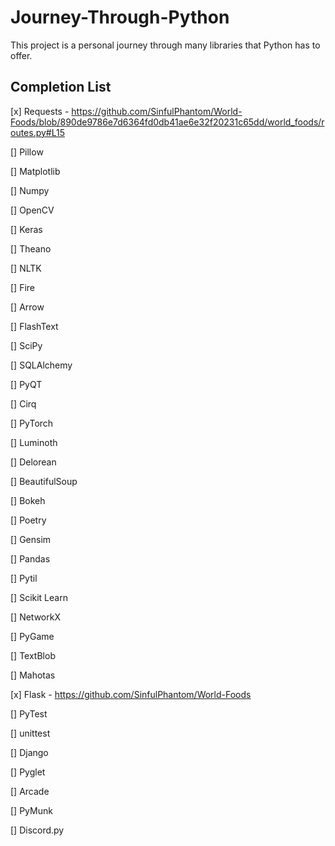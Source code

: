 # Journey-Through-Python
This project is a personal journey through many libraries that Python has to offer.


## Completion List
[x] Requests - https://github.com/SinfulPhantom/World-Foods/blob/890de9786e7d6364fd0db41ae6e32f20231c65dd/world_foods/routes.py#L15

[] Pillow

[] Matplotlib

[] Numpy

[] OpenCV

[] Keras

[] Theano

[] NLTK

[] Fire

[] Arrow

[] FlashText

[] SciPy

[] SQLAlchemy

[] PyQT

[] Cirq

[] PyTorch

[] Luminoth

[] Delorean

[] BeautifulSoup

[] Bokeh

[] Poetry

[] Gensim

[] Pandas

[] Pytil

[] Scikit Learn

[] NetworkX

[] PyGame

[] TextBlob

[] Mahotas

[x] Flask - https://github.com/SinfulPhantom/World-Foods

[] PyTest

[] unittest

[] Django

[] Pyglet

[] Arcade

[] PyMunk

[] Discord.py
